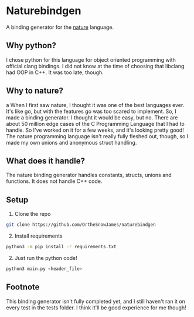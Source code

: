 # Naturebindgen

A binding generator for the [nature](https://github.com/nature-lang/nature) language.

## Why python?

I chose python for this language for object oriented programming with official clang bindings. I did not know at the time of choosing that libclang had OOP in C++.
It was too late, though.

## Why to nature?
a
When I first saw nature, I thought it was one of the best languages ever. It's like go, but with the features go was too scared to implement. So, I made a binding generator. I thought it would be easy, but no. There are about 50 million edge cases of the C Programming Language that I had to handle. So I've worked on it for a few weeks, and it's looking pretty good! The nature programming language isn't really fully fleshed out, though, so I made my own unions and anonymous struct handling.

## What does it handle?

The nature binding generator handles constants, structs, unions and functions. It does not handle C++ code.

## Setup

1. Clone the repo

```sh
git clone https://github.com/OrtheSnowJames/naturebindgen
```

2. Install requirements

```sh
python3 -m pip install -r requirements.txt
```

2. Just run the python code!

```sh
python3 main.py <header_file>
```

## Footnote

This binding generator isn't fully completed yet, and I still haven't ran it on every test in the tests folder. I think it'll be good experience for me though!